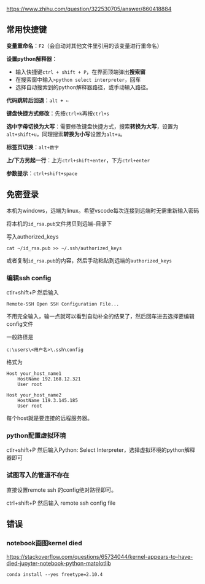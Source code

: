 https://www.zhihu.com/question/322530705/answer/860418884

## 常用快捷键

**变量重命名**：`F2`（会自动对其他文件里引用的该变量进行重命名）

**设置python解释器**：

- 输入快捷键`ctrl + shift + P`，在界面顶端弹出**搜索窗**
- 在搜索窗中输入`>python select interpreter`，回车
- 选择自动搜索到的python解释器路径，或手动输入路径。

**代码跳转后回退**：`alt + ←`

**键盘快捷方式修改**：先按`ctrl+k`再按`ctrl+s`

**选中字母切换为大写**：需要修改键盘快捷方式，搜索**转换为大写**，设置为`alt+shift+u`，同理搜索**转换为小写**设置为`alt+u`。

**标签页切换**：`alt+数字`

**上/下方另起一行**：上方`ctrl+shift+enter`，下方`ctrl+enter`

**参数提示**：`ctrl+shift+space`



## 免密登录

本机为windows，远端为linux。希望vscode每次连接到远端时无需重新输入密码

将本机的`id_rsa.pub`文件拷贝到远端`~`目录下

写入authorized_keys

```
cat ~/id_rsa.pub >> ~/.ssh/authorized_keys
```

或者复制`id_rsa.pub`的内容，然后手动粘贴到远端的`authorized_keys`



### 编辑ssh config

ctlr+shift+P 然后输入

```
Remote-SSH Open SSH Configuration File...
```

不用完全输入，输一点就可以看到自动补全的结果了，然后回车进去选择要编辑config文件

一般路径是

```
c:\users\<用户名>\.ssh\config
```

格式为

```
Host your_host_name1
    HostName 192.168.12.321
    User root

Host your_host_name2
    HostName 119.3.145.185
    User root
```

每个host就是要连接的远程服务器。

### python配置虚拟环境

ctlr+shift+P 然后输入Python: Select Interpreter，选择虚拟环境的python解释器即可

### 试图写入的管道不存在

直接设置remote ssh 的config绝对路径即可。

ctrl+shift+P  然后输入 remote ssh config file

## 错误

### notebook画图kernel died

https://stackoverflow.com/questions/65734044/kernel-appears-to-have-died-jupyter-notebook-python-matplotlib

```
conda install --yes freetype=2.10.4
```

